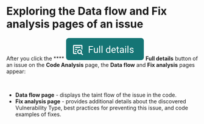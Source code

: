 # Exploring the Data flow and Fix analysis pages of an issue

After you click the \*\*\*\* <img src="../../../../../.gitbook/assets/Snyk Code - Results - Issues - Full details button.png" alt="" data-size="line"> **Full details** button of an issue on the **Code Analysis** page, the **Data flow** and **Fix analysis** pages appear:

<figure><img src="../../../../../.gitbook/assets/Snyk Code - Results - Issues - Data flow and Fix analysis pages.png" alt=""><figcaption></figcaption></figure>

* **Data flow page** - displays the taint flow of the issue in the code.
* **Fix analysis page** - provides additional details about the discovered Vulnerability Type, best practices for preventing this issue, and code examples of fixes.

